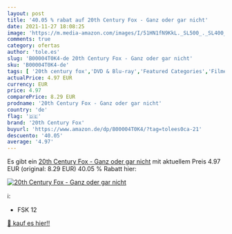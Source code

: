 ```yaml
---
layout: post
title: '40.05 % rabat auf 20th Century Fox - Ganz oder gar nicht'
date: 2021-11-27 18:08:25
image: 'https://m.media-amazon.com/images/I/51HN1fN9KkL._SL500_._SL400_.jpg'
comments: true
category: ofertas
author: 'tole.es'
slug: 'B00004T0K4-de 20th Century Fox - Ganz oder gar nicht'
sku: 'B00004T0K4-de'
tags: [ '20th century fox','DVD & Blu-ray','Featured Categories','Filme','Komödie & Unterhaltung', ]
actualPrice: 4.97 EUR
currency: EUR
price: 4.97
comparePrice: 8.29 EUR
prodname: '20th Century Fox - Ganz oder gar nicht'
country: 'de'
flag: '🇩🇪'
brand: '20th Century Fox'
buyurl: 'https://www.amazon.de/dp/B00004T0K4/?tag=tolees0ca-21'
descuento: '40.05'
average: '4.97'
---
```


Es gibt ein [20th Century Fox - Ganz oder gar nicht](https://www.amazon.de/dp/B00004T0K4/?tag=tolees0ca-21) mit aktuellem Preis 4.97 EUR (original: 8.29 EUR) 40.05 % Rabatt hier:

[![20th Century Fox - Ganz oder gar nicht](https://m.media-amazon.com/images/I/51HN1fN9KkL._SL500_._SL400_.jpg)](https://www.amazon.de/dp/B00004T0K4/?tag=tolees0ca-21)

ℹ️:

- FSK 12

[🛒 kauf es hier!!](https://www.amazon.de/dp/B00004T0K4/?tag=tolees0ca-21)
